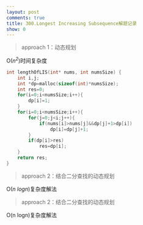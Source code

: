 ```yaml
---
layout: post
comments: true
title: 300.Longest Increasing Subsequence解题记录
show: 0
---
```


>approach 1：动态规划

O(_n<sup>2</sup>_)时间复杂度
```c
int lengthOfLIS(int* nums, int numsSize) {
    int i,j;
    int *dp=malloc(sizeof(int)*numsSize);
    int res=0;
    for(i=0;i<numsSize;i++){
        dp[i]=1;
    }
    for(i=0;i<numsSize;i++){
        for(j=0;j<i;j++){
            if(nums[i]>nums[j]&&dp[j]+1>dp[i])
                dp[i]=dp[j]+1;
        }
        if(dp[i]>res)
            res=dp[i];
    }
    return res;
}
```
>approach 2：结合二分查找的动态规划

O(_n logn_)复杂度解法

>approach 2：结合二分查找的动态规划

O(n logn)复杂度解法
